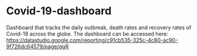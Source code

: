 # Covid-19-dashboard
Dashboard that tracks the daily outbreak, death rates and recovery rates of Covid-19 across the globe. The dashboard can be accessed here: https://datastudio.google.com/reporting/c91cb535-325c-4c80-ac90-9f726dc64579/page/qgR
